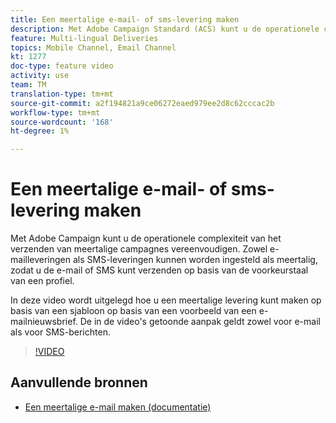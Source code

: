 ```yaml
---
title: Een meertalige e-mail- of sms-levering maken
description: Met Adobe Campaign Standard (ACS) kunt u de operationele complexiteit van het verzenden van meertalige campagnes vereenvoudigen. Zowel e-mailleveringen als SMS-leveringen kunnen worden ingesteld als meertalig, zodat u de e-mail of SMS kunt verzenden op basis van de voorkeurstaal van een profiel. De aanpak die in de video's wordt getoond, geldt zowel voor e-mail als voor SMS-berichten.
feature: Multi-lingual Deliveries
topics: Mobile Channel, Email Channel
kt: 1277
doc-type: feature video
activity: use
team: TM
translation-type: tm+mt
source-git-commit: a2f194821a9ce06272eaed979ee2d8c62cccac2b
workflow-type: tm+mt
source-wordcount: '168'
ht-degree: 1%

---
```



# Een meertalige e-mail- of sms-levering maken

Met Adobe Campaign kunt u de operationele complexiteit van het verzenden van meertalige campagnes vereenvoudigen. Zowel e-mailleveringen als SMS-leveringen kunnen worden ingesteld als meertalig, zodat u de e-mail of SMS kunt verzenden op basis van de voorkeurstaal van een profiel.

In deze video wordt uitgelegd hoe u een meertalige levering kunt maken op basis van een sjabloon op basis van een voorbeeld van een e-mailnieuwsbrief. De in de video&#39;s getoonde aanpak geldt zowel voor e-mail als voor SMS-berichten.

>[!VIDEO](https://video.tv.adobe.com/v/23252?quality=12)

## Aanvullende bronnen

* [Een meertalige e-mail maken (documentatie)](https://docs.adobe.com/content/help/en/campaign-standard/using/communication-channels/email-messages/creating-a-multilingual-email.html)
